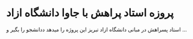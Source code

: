 # پروزه استاد پراهش با جاوا دانشگاه ازاد 
استاد پسراهش در مبانی دانشگاه ازاد تبریز  این پروژه را  میدهد  ددانشجو را بگیر و  ...
